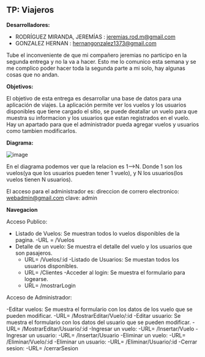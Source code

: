 ## TP: Viajeros


**Desarrolladores:**

   - RODRÍGUEZ MIRANDA, JEREMÍAS : jeremias.rod.m@gmail.com
   - GONZALEZ HERNAN : hernangonzalez1373@gmail.com

Tube el inconveniente de que mi compañero jeremias no participo en la segunda entrega y no la va a hacer. Esto me lo comunico esta semana y se me complico poder hacer toda la segunda parte a mi solo, hay algunas cosas que no andan.

**Objetivos:**

El objetivo de esta entrega es desarrollar una base de datos para una aplicación de viajes. La aplicación permite ver los vuelos y los usuarios disponibles que tiene cargado el sitio, se puede deatallar un vuelo para que muestra su informacion y los usuarios que estan registrados en el vuelo. Hay un apartado para que el administrador pueda agregar vuelos y usuarios como tambien modificarlos.


**Diagrama:**


![image](https://github.com/user-attachments/assets/05d15f17-24ac-4bd0-90c8-936a92d0eec1)



 

En el diagrama podemos ver que la relacion es 1-->N. Donde 1 son los vuelos(ya que los usuarios pueden tener 1 vuelo), y N los usuarios(los vuelos tienen N usuarios).


El acceso para el administrador es:
   direccion de correro electronico: webadmin@gmail.com
   clave: admin


**Navegacion**

Acceso Publico:

- Listado de Vuelos: Se muestran todos lo vuelos disponibles de la pagina.
     -URL = /Vuelos
- Detalle de un vuelo: Se muestra el detalle del vuelo y los usuarios que son pasajeros.
     - URL= /Vuelos/:id
-Listado de Usuarios: Se muestan todos los usuarios disponibles.
     - URL= /Clientes
-Acceder al login: Se muestra el formulario para logearse.
     - URL= /mostrarLogin
 
       
Acceso de Administrador:

-Editar vuelos: Se muestra el formulario con los datos de los vuelo que se pueden modificar.
      -URL= /MostrarEditar/Vuelo/:id
-Editar usuario: Se muestra el formulario con los datos del usuario que se pueden modificar.
      -URL= /MostrarEditar/Usuario/:id
-Ingresar un vuelo:
      -URL= /Insertar/Vuelo
-Ingresar un usuario:
      -URL= /Insertar/Usuario
-Eliminar un vuelo: 
      -URL= /Eliminar/Vuelo/:id
-Eliminar un usuario: 
      -URL= /Eliminar/Usuario/:id
-Cerrar sesion: 
      -URL= /cerrarSesion

